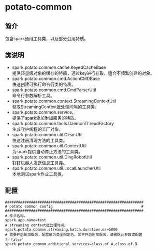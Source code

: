 # potato-common  

## 简介  
包含spark通用工具类，以及部分公用特质。  

## 类说明
* spark.potato.common.cache.KeyedCacheBase  
提供轻量级对象的缓存的特质，通过key进行存取，适合不频繁创建的对象。  
* spark.potato.common.cmd.ActionCMDBase  
快速创建可执行命令行类的特质。  
* spark.potato.common.cmd.CmdParserUtil  
命令行参数解析工具。  
* spark.potato.common.context.StreamingContextUtil  
获取StreamingContext批处理间隔的工具类。  
* spark.potato.common.service._  
提供了spark添加附加服务的特质。  
* spark.potato.common.tools.DaemonThreadFactory    
生成守护线程的工厂对象。  
* spark.potato.common.util.CleanUtil  
快速注册清理方法的工具类。  
* spark.potato.common.util.ContextUtil  
为spark提供自动停止方法的工具类。  
* spark.potato.common.util.DingRobotUtil  
钉钉机器人发送信息工具类。  
* spark.potato.common.util.LocalLauncherUtil  
本地测试spark作业工具类。  

## 配置  
```properties
################################################################
# potato common config                                         #
################################################################
# 作业名称。
spark.app.name=test
# streaming context批处理时间。
spark.potato.common.streaming.batch.duration.ms=5000
# 需要开启附加服务，配置值为类全限定名，如不开启附加服务，请删除此参数或配置为'false'
spark.potato.common.additional.services=class.of.A,class.of.B
```